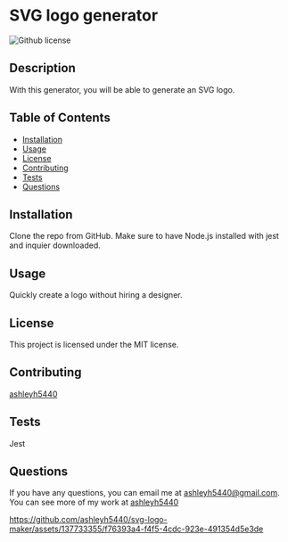 # SVG logo generator
   ![Github license](https://img.shields.io/badge/license-MIT-blue.svg) 
  ## Description 
  With this generator, you will be able to generate an SVG logo.
  ## Table of Contents
  - [Installation](#installation)
  - [Usage](#usage)
  - [License](#license)
  - [Contributing](#contributing)
  - [Tests](#tests)
  - [Questions](#questions)


  ## Installation
  Clone the repo from GitHub. Make sure to have Node.js installed with jest and inquier downloaded.
  ## Usage
  Quickly create a logo without hiring a designer.
  ## License 
 This project is licensed under the MIT license.
  ## Contributing
  [ashleyh5440](https://github.com/ashleyh5440)
  ## Tests
  Jest
  ## Questions
  If you have any questions, you can email me at ashleyh5440@gmail.com.
  You can see more of my work at [ashleyh5440](https://github.com/ashleyh5440)

  
https://github.com/ashleyh5440/svg-logo-maker/assets/137733355/f76393a4-f4f5-4cdc-923e-491354d5e3de



